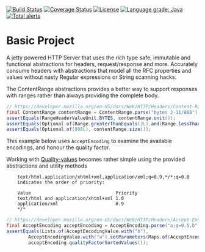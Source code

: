 [![Build Status](https://travis-ci.com/mP1/walkingkooka-net-http-server-jetty.svg?branch=master)](https://travis-ci.com/mP1/walkingkooka-net-http-server-jetty.svg?branch=master)
[![Coverage Status](https://coveralls.io/repos/github/mP1/walkingkooka-net-http-server-jetty/badge.svg?branch=master)](https://coveralls.io/github/mP1/walkingkooka-net-http-server-jetty?branch=master)
[![License](https://img.shields.io/badge/License-Apache%202.0-blue.svg)](https://opensource.org/licenses/Apache-2.0)
[![Language grade: Java](https://img.shields.io/lgtm/grade/java/g/mP1/walkingkooka-net-http-server-jetty.svg?logo=lgtm&logoWidth=18)](https://lgtm.com/projects/g/mP1/walkingkooka-net-http-server-jetty/context:java)
[![Total alerts](https://img.shields.io/lgtm/alerts/g/mP1/walkingkooka-net-http-server-jetty.svg?logo=lgtm&logoWidth=18)](https://lgtm.com/projects/g/mP1/walkingkooka-net-http-server-jetty/alerts/)

# Basic Project

A jetty powered HTTP Server that uses the rich type safe, immutable and functional abstractions for headers, request/response
and more. Accurately consume headers with abstractions that model all the RFC properties and values without nasty
Regular expressions or String scanning hacks.

The ContentRange abstractions provides a better way to support responses with ranges rather than always providing the complete body.

```java
// https://developer.mozilla.org/en-US/docs/Web/HTTP/Headers/Content-Range
final ContentRange contentRange = ContentRange.parse("bytes 2-11/888");
assertEquals(RangeHeaderValueUnit.BYTES, contentRange.unit());
assertEquals(Optional.of(Range.greaterThanEquals(2L).and(Range.lessThanEquals(11L))), contentRange.range());
assertEquals(Optional.of(888L), contentRange.size());
```

This example below uses `AcceptEncoding` to examine the available encodings, and honour the quality factor.

Working with [Quality-values](https://developer.mozilla.org/en-US/docs/Glossary/Quality_values) becomes rather simple
using the provided abstractions and utility methods

```text
    text/html,application/xhtml+xml,application/xml;q=0.9,*/*;q=0.8
    indicates the order of priority:

    Value	                            Priority
    text/html and application/xhtml+xml	1.0
    application/xml	                    0.9
    */*
```

```java
// https://developer.mozilla.org/en-US/docs/Web/HTTP/Headers/Accept-Encoding
final AcceptEncoding acceptEncoding = AcceptEncoding.parse("a;q=0.5,b");
assertEquals(Lists.of(AcceptEncodingValue.with("b"),
        AcceptEncodingValue.with("a").setParameters(Maps.of(AcceptEncodingValueParameterName.with("q"), 0.5f))),
        acceptEncoding.qualityFactorSortedValues());
```




